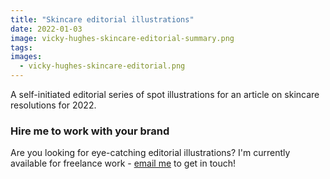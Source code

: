 ```yaml
---
title: "Skincare editorial illustrations"
date: 2022-01-03
image: vicky-hughes-skincare-editorial-summary.png
tags:
images:
  - vicky-hughes-skincare-editorial.png
---
```


A self-initiated editorial series of spot illustrations for an article on skincare resolutions for 2022.

### Hire me to work with your brand
Are you looking for eye-catching editorial illustrations? I'm currently available for freelance work - [email me](mailto:vicky.hughes@hotmail.com) to get in touch!
